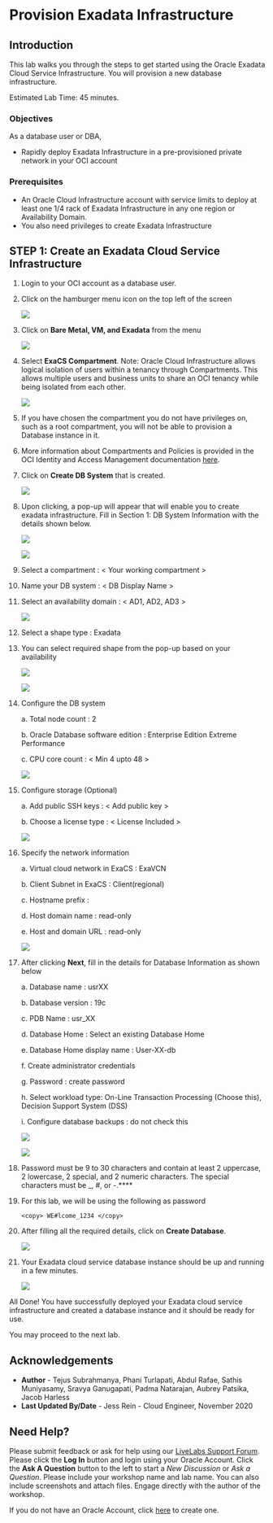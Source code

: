# Provision Exadata Infrastructure

## Introduction

This lab walks you through the steps to get started using the Oracle Exadata Cloud Service Infrastructure. You will provision a new database infrastructure.

Estimated Lab Time: 45 minutes.

### Objectives

As a database user or DBA,

* Rapidly deploy Exadata Infrastructure in a pre-provisioned private network in your OCI account

### Prerequisites

* An Oracle Cloud Infrastructure account with service limits to deploy at least one 1/4 rack of Exadata Infrastructure in any one region or Availability Domain.
* You also need privileges to create Exadata Infrastructure

## **STEP 1:** Create an Exadata Cloud Service Infrastructure

1. Login to your OCI account as a database user.

2. Click on the hamburger menu icon on the top left of the screen

    ![](./images/oci_homepage.png " ")

3. Click on **Bare Metal, VM, and Exadata** from the menu

    ![](./images/oci_hamburger_menu.png " ")

4. Select **ExaCS Compartment**. Note: Oracle Cloud Infrastructure allows logical isolation of users within a tenancy through Compartments. This allows multiple users and business units to share an OCI tenancy while being isolated from each other.

    ![](./images/oci_db_display.png " ")

5. If you have chosen the compartment you do not have privileges on, such as a root compartment, you will not be able to provision a Database instance in it.

6. More information about Compartments and Policies is provided in the OCI Identity and Access Management documentation [here](https://docs.cloud.oracle.com/iaas/Content/Identity/Tasks/managingcompartments.htm?tocpath=Services%7CIAM%7C_____13).

7. Click on **Create DB System** that is created.

    ![](./images/create_db.png " ")

8. Upon clicking, a pop-up will appear that will enable you to create exadata infrastructure. Fill in Section 1: DB System Information with the details shown below.

    ![](./images/create_db_popup.png " ")

    ![](./images/create_db_system_details.png " ")

9. Select a compartment : < Your working compartment >

10. Name your DB system : < DB Display Name >

11. Select an availability domain : < AD1, AD2, AD3 >

    ![](./images/create_db_system_details.png " ")

12. Select a shape type : Exadata

13. You can select required shape from the pop-up based on your availability

    ![](./images/exadata_shape.png " ")

    ![](./images/exadata_shape_popup.png " ")

14. Configure the DB system

    a. Total node count : 2

    b. Oracle Database software edition : Enterprise Edition Extreme Performance

    c. CPU core count : < Min 4 upto 48 >

    ![](./images/configure_db_system.png " ")

15. Configure storage (Optional)

    a. Add public SSH keys : < Add public key >

    b. Choose a license type : < License Included >

    ![](./images/add_public_key.png " ")

16. Specify the network information

    a. Virtual cloud network in ExaCS : ExaVCN

    b. Client Subnet in ExaCS : Client(regional)

    c. Hostname prefix : <your hostname prefix>

    d. Host domain name : read-only

    e. Host and domain URL : read-only

    ![](./images/exa_network.png " ")

17. After clicking **Next**, fill in the details for Database Information as shown below

    a. Database name : usrXX

    b. Database version : 19c

    c. PDB Name : usr_XX

    d. Database Home : Select an existing Database Home

    e. Database Home display name : User-XX-db

    f. Create administrator credentials

    g. Password : create password

    h. Select workload type: On-Line Transaction Processing (Choose this), Decision Support System (DSS)

    i. Configure database backups : do not check this </copy>

    ![](./images/oci_create_db_1.png " ")

    ![](./images/oci_create_db_2.png " ")

18. Password must be 9 to 30 characters and contain at least 2 uppercase, 2 lowercase, 2 special, and 2 numeric characters. The special characters must be _, #, or -.****

20. For this lab, we will be using the following as password

    ```
    <copy> WE#lcome_1234 </copy>
    ```

21. After filling all the required details, click on **Create Database**.

    ![](./images/oci_create_db.png " ")

22. Your Exadata cloud service database instance should be up and running in a few minutes.

    ![](./images/oci_db_provisioning.png " ")


All Done! You have successfully deployed your Exadata cloud service infrastructure and created a database instance and it should be ready for use.

You may proceed to the next lab.

## Acknowledgements

- **Author** - Tejus Subrahmanya, Phani Turlapati, Abdul Rafae, Sathis Muniyasamy, Sravya Ganugapati, Padma Natarajan, Aubrey Patsika, Jacob Harless
- **Last Updated By/Date** - Jess Rein - Cloud Engineer, November 2020

## Need Help?
Please submit feedback or ask for help using our [LiveLabs Support Forum](https://community.oracle.com/tech/developers/categories/livelabsdiscussions). Please click the **Log In** button and login using your Oracle Account. Click the **Ask A Question** button to the left to start a *New Discussion* or *Ask a Question*.  Please include your workshop name and lab name.  You can also include screenshots and attach files.  Engage directly with the author of the workshop.

If you do not have an Oracle Account, click [here](https://profile.oracle.com/myprofile/account/create-account.jspx) to create one.
